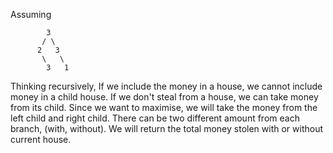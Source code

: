 Assuming
```
        3
       / \
      2   3
       \   \
        3   1
```
Thinking recursively,
If we include the money in a house, we cannot include money in a child house.
If we don't steal from a house, we can take money from its child.
Since we want to maximise, we will take the money from the left child and right child.
There can be two different amount from each branch, (with, without). We will return the total money stolen with or without current house.